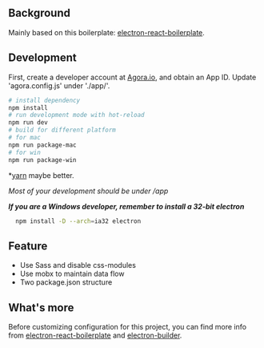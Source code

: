 ## Background
Mainly based on this boilerplate: [electron-react-boilerplate](https://github.com/chentsulin/electron-react-boilerplate).

## Development

First, create a developer account at [Agora.io](https://dashboard.agora.io/signin/), and obtain an App ID.
Update 'agora.config.js' under './app/'.


```bash
# install dependency
npm install
# run development mode with hot-reload
npm run dev
# build for different platform
# for mac
npm run package-mac 
# for win
npm run package-win
```

*[yarn](https://github.com/yarnpkg/yarn) maybe better.

*Most of your development should be under /app*  

***If you are a Windows developer, remember to install a 32-bit electron***

```bash
  npm install -D --arch=ia32 electron
```

## Feature
- Use Sass and disable css-modules
- Use mobx to maintain data flow
- Two package.json structure

## What's more
Before customizing configuration for this project, you can find more info from [electron-react-boilerplate](https://github.com/chentsulin/electron-react-boilerplate) and [electron-builder](https://github.com/electron-userland/electron-builder).

